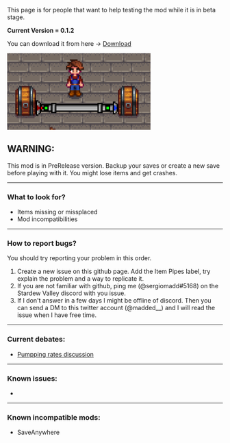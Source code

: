This page is for people that want to help testing the mod while it is in beta stage.  

**Current Version = 0.1.2**  

You can download it from here -> [Download](https://github.com/sergiomadd/StardewValleyMods/releases/tag/Beta)  

![Alt Text](gifs/simpleItemSending.gif)

## WARNING:
This mod is in PreRelease version. Backup your saves or create a new save before playing with it. You might lose items and get crashes.

---

### What to look for?
- Items missing or missplaced
- Mod incompatibilities

---

### How to report bugs?
You should try reporting your problem in this order.
1) Create a new issue on this github page. Add the Item Pipes label, try explain the problem and a way to replicate it.
2) If you are not familiar with github, ping me (@sergiomadd#5168) on the Stardew Valley discord with you issue.
3) If I don't answer in a few days I might be offline of discord. Then you can send a DM to this twitter account (@madded__) and I will read the issue when I have free time.

---

### Current debates: 
- [Pumpping rates discussion](https://github.com/sergiomadd/StardewValleyMods/issues/3#issue-1272491737)

---

### Known issues:
- 

---

### Known incompatible mods:
- SaveAnywhere


